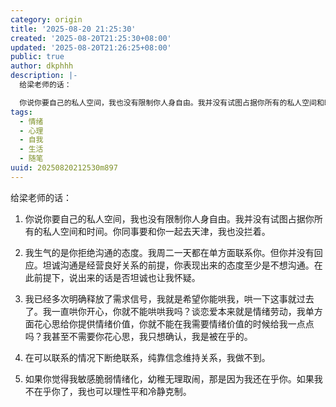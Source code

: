 ```yaml
---
category: origin
title: '2025-08-20 21:25:30'
created: '2025-08-20T21:25:30+08:00'
updated: '2025-08-20T21:26:25+08:00'
public: true
author: dkphhh
description: |-
  给梁老师的话：

  你说你要自己的私人空间，我也没有限制你人身自由。我并没有试图占据你所有的私人空间和时间……
tags:
  - 情绪
  - 心理
  - 自我
  - 生活
  - 随笔
uuid: 20250820212530m897
---
```


给梁老师的话：

1. 你说你要自己的私人空间，我也没有限制你人身自由。我并没有试图占据你所有的私人空间和时间。你同事要和你一起去天津，我也没拦着。

2. 我生气的是你拒绝沟通的态度。我周二一天都在单方面联系你。但你并没有回应。坦诚沟通是经营良好关系的前提，你表现出来的态度至少是不想沟通。在此前提下，说出来的话是否坦诚也让我怀疑。

3. 我已经多次明确释放了需求信号，我就是希望你能哄我，哄一下这事就过去了。我一直哄你开心，你就不能哄哄我吗？谈恋爱本来就是情绪劳动，我单方面花心思给你提供情绪价值，你就不能在我需要情绪价值的时候给我一点点吗？我甚至不需要你花心思，我只想确认，我是被在乎的。

4. 在可以联系的情况下断绝联系，纯靠信念维持关系，我做不到。

5. 如果你觉得我敏感脆弱情绪化，幼稚无理取闹，那是因为我还在乎你。如果我不在乎你了，我也可以理性平和冷静克制。
